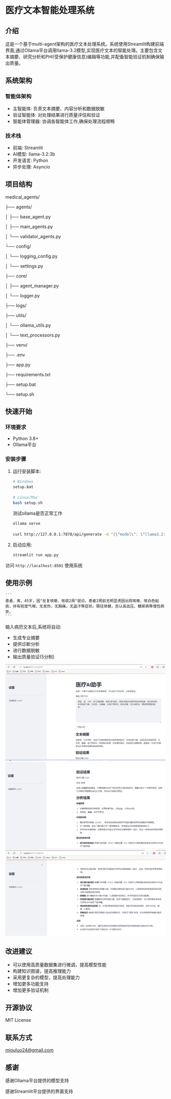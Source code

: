# 医疗文本智能处理系统

## 介绍
这是一个基于multi-agent架构的医疗文本处理系统。系统使用Streamlit构建前端界面,通过Ollama平台调用llama-3.2模型,实现医疗文本的智能处理。主要包含文本摘要、研究分析和PHI(受保护健康信息)编辑等功能,并配备智能验证机制确保输出质量。

## 系统架构

### 智能体架构
* 主智能体: 负责文本摘要、内容分析和数据脱敏
* 验证智能体: 对处理结果进行质量评估和验证
* 智能体管理器: 协调各智能体工作,确保处理流程顺畅

### 技术栈
* 前端: Streamlit
* AI模型: llama-3.2:3b
* 开发语言: Python
* 异步处理: Asyncio

## 项目结构

medical_agents/

├── agents/

│ ├── base_agent.py

│ ├── main_agents.py

│ └── validator_agents.py

└── config/

│ └── logging_config.py

│ └── settings.py

├── core/

│ ├── agent_manager.py

│ └── logger.py

├── logs/

├── utils/

│ └── ollama_utils.py

│ └── text_processors.py

├── venv/

├── .env

├── app.py

├── requirements.txt

├── setup.bat

└── setup.sh


## 快速开始

### 环境要求
* Python 3.8+
* Ollama平台

### 安装步骤

1. 运行安装脚本:
    ```bash
    # Windows
    setup.bat

    # Linux/Mac
    bash setup.sh
    ```

    测试ollama是否正常工作

    ```bash
    ollama serve
    
    curl http://127.0.0.1:7878/api/generate -d "{\"model\": \"llama3.2:3b\", \"prompt\": \"Hello\"}"
    ```

2. 启动应用:
    ```bash
    streamlit run app.py
    ```

访问 `http://localhost:8501` 使用系统

## 使用示例
    ```
    患者，男，45岁，因"反复咳嗽、咳痰2周"就诊。患者2周前无明显诱因出现咳嗽、咳白色粘痰，伴有轻度气喘，无发热，无胸痛，无盗汗等症状。既往体健，否认高血压、糖尿病等慢性病史。
    ```

输入病历文本后,系统将自动:
* 生成专业摘要
* 提供诊断分析
* 进行数据脱敏
* 输出质量验证(5分制)

![img](./image/1.jpg)
![img](./image/2.jpg)
![img](./image/3.jpg)

## 改进建议
* 可以使用高质量数据集进行微调，提高模型性能
* 构建知识图谱，提高推理能力
* 采用更复杂的模型，提高处理能力
* 增加更多功能支持
* 增加更多验证机制

## 开源协议
MIT License

## 联系方式
[miouluo24@gmail.com](mailto:miouluo24@gmail.com)

## 感谢
感谢Ollama平台提供的模型支持

感谢Streamlit平台提供的界面支持


